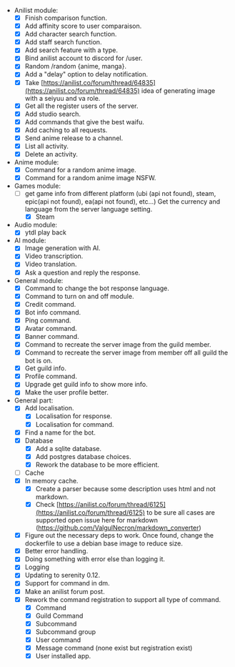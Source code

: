- Anilist module:
    - [X] Finish comparison function.
    - [X] Add affinity score to user comparaison.
    - [X] Add character search function.
    - [X] Add staff search function.
    - [X] Add search feature with a type.
    - [X] Bind anilist account to discord for /user.
    - [X] Random /random {anime, manga}.
    - [X] Add a "delay" option to delay notification.
    - [X] Take [https://anilist.co/forum/thread/64835](https://anilist.co/forum/thread/64835) idea of generating image
      with a seiyuu and va role.
    - [X] Get all the register users of the server.
    - [X] Add studio search.
    - [X] Add commands that give the best waifu.
    - [X] Add caching to all requests.
    - [X] Send anime release to a channel.
    - [X] List all activity.
    - [X] Delete an activity.

- Anime module:
    - [X] Command for a random anime image.
    - [X] Command for a random anime image NSFW.

- Games module:
    - [ ] get game info from different platform (ubi (api not found), steam, epic(api not found), ea(api not found),
      etc…)
      Get the currency and language from the server language setting.
        - [X] Steam

- Audio module:
    - [X] ytdl play back 

- AI module:
    - [X] Image generation with AI.
    - [X] Video transcription.
    - [X] Video translation.
    - [X] Ask a question and reply the response.

- General module:
    - [X] Command to change the bot response language.
    - [X] Command to turn on and off module.
    - [X] Credit command.
    - [X] Bot info command.
    - [X] Ping command.
    - [X] Avatar command.
    - [X] Banner command.
    - [X] Command to recreate the server image from the guild member.
    - [X] Command to recreate the server image from member off all guild the bot is on.
    - [X] Get guild info.
    - [X] Profile command.
    - [X] Upgrade get guild info to show more info.
    - [X] Make the user profile better.

- General part:
    - [X] Add localisation.
        - [X] Localisation for response.
        - [X] Localisation for command.
    - [X] Find a name for the bot.
    - [X] Database
        - [x] Add a sqlite database.
        - [X] Add postgres database choices.
        - [X] Rework the database to be more efficient.
    - [ ] Cache
    - [X] In memory cache.
        - [X] Create a parser because some description uses html and not markdown.
        - [X] Check [https://anilist.co/forum/thread/6125](https://anilist.co/forum/thread/6125) to be sure all cases
          are
          supported open issue here for markdown (https://github.com/ValgulNecron/markdown_converter)
    - [X] Figure out the necessary deps to work. Once found, change the dockerfile to use a debian base image to reduce
      size.
    - [X] Better error handling.
    - [X] Doing something with error else than logging it.
    - [X] Logging
    - [X] Updating to serenity 0.12.
    - [X] Support for command in dm.
    - [X] Make an anilist forum post.
    - [X] Rework the command registration to support all type of command.
        - [X] Command
        - [X] Guild Command
        - [X] Subcommand
        - [X] Subcommand group
        - [X] User command
        - [X] Message command (none exist but registration exist)
        - [X] User installed app.
